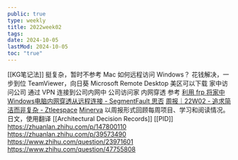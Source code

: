 ```yaml
---
public: true
type: weekly
title: 2022week02
tags:
date: 2024-10-05
lastMod: 2024-10-05
toc: "true"
---
```


[[KG笔记法]] 挺复杂，暂时不参考
Mac 如何远程访问 Windows？
花钱解决，一步到位
TeamViewer，向日葵
Microsoft Remote Desktop
美区可以下载
家中访问公司
通过 VPN 连接到公司内网中
公司访问家
内网穿透
参考 [利用 frp 将家中Windows电脑内网穿透从远程连接 - SegmentFault 思否](https://segmentfault.com/a/1190000018013295)
[周报｜22W02 - 追求简洁而非复杂 - Ztleespace](http://blog.ztleespace.com/weekly-report-22w02/)
[Minerva](https://minerva.mamansoft.net/Home) 以周报形式回顾每周项目、学习和阅读情况。
日文，使用翻译
[[Architectural Decision Records]]
[[PID]]
https://zhuanlan.zhihu.com/p/147800110
https://zhuanlan.zhihu.com/p/39573490
https://www.zhihu.com/question/23971601
https://www.zhihu.com/question/47755808